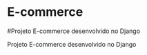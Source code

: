 # E-commerce

#Projeto E-commerce desenvolvido no Django

Projeto E-commerce desenvolvido no Django

